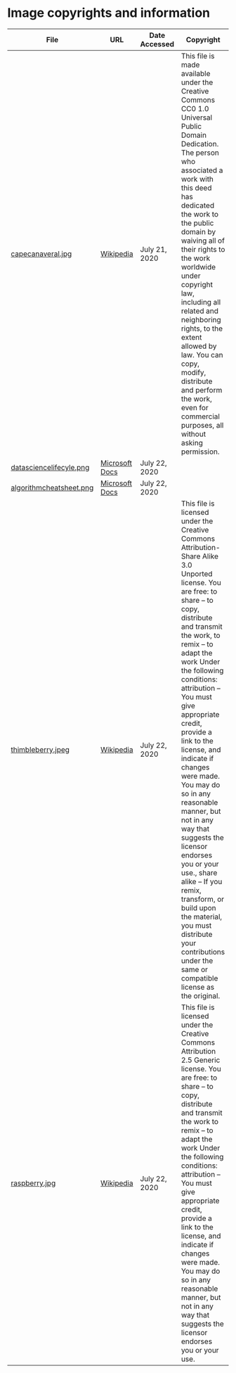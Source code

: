 # Image copyrights and information

| File | URL | Date Accessed | Copyright |
|------|-----|---------------|-----------|
| [capecanaveral.jpg](LaunchProject\images\capecanaveral.jpg) | [Wikipedia](https://commons.wikimedia.org/wiki/File:Space_Launch_Complex_40_at_Cape_Canaveral_(aerial).jpg#mw-jump-to-license) | July 21, 2020 | This file is made available under the Creative Commons CC0 1.0 Universal Public Domain Dedication. The person who associated a work with this deed has dedicated the work to the public domain by waiving all of their rights to the work worldwide under copyright law, including all related and neighboring rights, to the extent allowed by law. You can copy, modify, distribute and perform the work, even for commercial purposes, all without asking permission. |
| [datasciencelifecyle.png](LaunchProject\images\datasciencelifecyle.png) | [Microsoft Docs](https://docs.microsoft.com/en-us/azure/machine-learning/team-data-science-process/lifecycle) | July 22, 2020 | |
| [algorithmcheatsheet.png](LaunchProject\images\algorithmcheatsheet.jpg) | [Microsoft Docs](https://docs.microsoft.com/en-us/azure/machine-learning/algorithm-cheat-sheet) | July 22, 2020 | |
| [thimbleberry.jpeg](LaunchProject/images/thimbleberry.jpeg) | [Wikipedia](https://commons.wikimedia.org/wiki/File:Thimbleberry_(Rubus_parviflorus)_--_fruits.JPG) | July 22, 2020 | This file is licensed under the Creative Commons Attribution-Share Alike 3.0 Unported license.	You are free: to share – to copy, distribute and transmit the work, to remix – to adapt the work Under the following conditions: attribution – You must give appropriate credit, provide a link to the license, and indicate if changes were made. You may do so in any reasonable manner, but not in any way that suggests the licensor endorses you or your use., share alike – If you remix, transform, or build upon the material, you must distribute your contributions under the same or compatible license as the original. |
| [raspberry.jpg](LaunchProject/images/raspberry.jpg) | [Wikipedia](https://commons.wikimedia.org/wiki/File:Raspberry.jpg) | July 22, 2020 | This file is licensed under the Creative Commons Attribution 2.5 Generic license.	You are free: to share – to copy, distribute and transmit the work to remix – to adapt the work Under the following conditions: attribution – You must give appropriate credit, provide a link to the license, and indicate if changes were made. You may do so in any reasonable manner, but not in any way that suggests the licensor endorses you or your use. |

